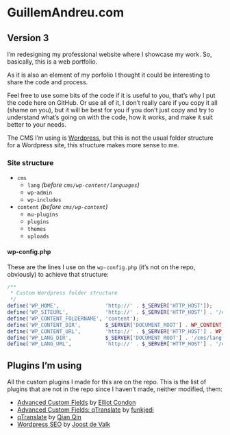 # GuillemAndreu.com

## Version 3

I’m redesigning my professional website where I showcase my work. So, basically, this is a web portfolio.

As it is also an element of my porfolio I thought it could be interesting to share the code and process.

Feel free to use some bits of the code if it is useful to you, that’s why I put the code here on GitHub. Or use all of it, I don’t really care if you copy it all (shame on you), but it will be best for you if you don’t just copy and try to understand what’s going on with the code, how it works, and make it suit better to your needs.

The CMS I’m using is [Wordpress](http://wordpress.org), but this is not the usual folder structure for a Wordpress site, this structure makes more sense to me.


### Site structure

- `cms`
	- `lang` *(before `cms/wp-content/languages`)*
	- `wp-admin`
	- `wp-includes`
- `content` *(before `cms/wp-content`)*
	- `mu-plugins`
	- `plugins`
	- `themes`
	- `uploads`


#### wp-config.php

These are the lines I use on the `wp-config.php` (it’s not on the repo, obviously) to achieve that structure:
```PHP
/**
 * Custom Wordpress folder structure
 */
define('WP_HOME',               'http://' . $_SERVER['HTTP_HOST']);
define('WP_SITEURL',            'http://' . $_SERVER['HTTP_HOST'] . '/cms');
define('WP_CONTENT_FOLDERNAME', 'content');
define('WP_CONTENT_DIR',        $_SERVER['DOCUMENT_ROOT'] . WP_CONTENT_FOLDERNAME);
define('WP_CONTENT_URL',        'http://' . $_SERVER['HTTP_HOST'] . WP_CONTENT_FOLDERNAME);
define('WP_LANG_DIR',           $_SERVER['DOCUMENT_ROOT'] . '/cms/lang');
define('WP_LANG_URL',           'http://' . $_SERVER['HTTP_HOST'] . '/cms/lang');
```


## Plugins I’m using

All the custom plugins I made for this are on the repo. This is the list of plugins that are not in the repo since I haven’t made, neither modified, them:

- [Advanced Custom Fields](http://www.advancedcustomfields.com) by [Elliot Condon](http://www.elliotcondon.com)
- [Advanced Custom Fields: qTranslate](http://github.com/funkjedi/acf-qtranslate) by [funkjedi](https://github.com/funkjedi)
- [qTranslate](http://www.qianqin.de/qtranslate) by [Qian Qin](http://www.qianqin.de)
- [Wordpress SEO](http://yoast.com/wordpress/seo) by [Joost de Valk](http://yoast.com)
